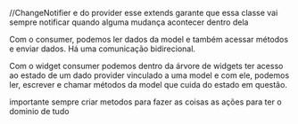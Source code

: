   //ChangeNotifier e do provider esse extends garante que essa classe vai sempre notificar quando alguma mudança acontecer dentro dela 

  Com o consumer, podemos ler dados da model e também acessar métodos e enviar dados. Há uma comunicação bidirecional.


Com o widget consumer podemos dentro da árvore de widgets ter acesso ao estado de um dado provider vinculado a uma model e com ele, podemos ler, escrever e chamar métodos da model que cuida do estado em questão. 


importante sempre criar metodos para fazer as coisas as ações para ter o dominio de tudo